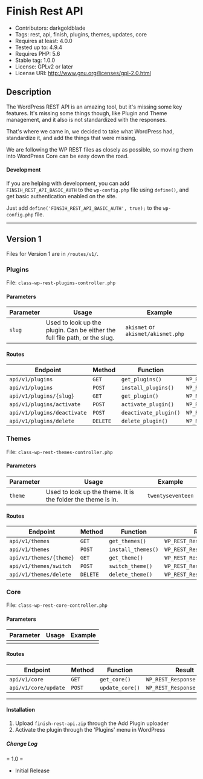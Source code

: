 
# Finish Rest API

 - Contributors: darkgoldblade
 - Tags: rest, api, finish, plugins, themes, updates, core
 - Requires at least: 4.0.0
 - Tested up to: 4.9.4
 - Requires PHP: 5.6
 - Stable tag: 1.0.0
 - License: GPLv2 or later
 - License URI: http://www.gnu.org/licenses/gpl-2.0.html

## Description

The WordPress REST API is an amazing tool, but it's missing some key features.
It's missing some things though, like Plugin and Theme management, and it also is not standardized with the responses.

That's where we came in, we decided to take what WordPress had, standardize it, and add the things that were missing.

We are following the WP REST files as closely as possible, so moving them into WordPress Core can be easy down the road.


#### Development

If you are helping with development, you can add `FINSIH_REST_API_BASIC_AUTH` to the `wp-config.php` file using `define()`, and get basic authentication enabled on the site.

Just add `define('FINSIH_REST_API_BASIC_AUTH', true);` to the `wp-config.php` file.


___

## Version 1
Files for Version 1 are in `/routes/v1/`.

### Plugins

File: `class-wp-rest-plugins-controller.php`

#### Parameters
| Parameter | Usage | Example |
|--|--|--|
| `slug` | Used to look up the plugin. Can be either the full file path, or the slug. | `akismet` or `akismet/akismet.php` |

#### Routes

| Endpoint | Method | Function | Result |
|--|--|--|-|
| `api/v1/plugins` | `GET` | `get_plugins()` | `WP_REST_Response\|WP_Error` |
| `api/v1/plugins` | `POST` | `install_plugins()` | `WP_REST_Response\|WP_Error` |
| `api/v1/plugins/{slug}` | `GET` | `get_plugin()` | `WP_REST_Response\|WP_Error` |
| `api/v1/plugins/activate` | `POST` | `activate_plugin()` | `WP_REST_Response\|WP_Error` |
| `api/v1/plugins/deactivate` | `POST` | `deactivate_plugin()` | `WP_REST_Response\|WP_Error` |
| `api/v1/plugins/delete` | `DELETE` | `delete_plugin()` | `WP_REST_Response\|WP_Error` |

### Themes

File: `class-wp-rest-themes-controller.php`

#### Parameters
| Parameter | Usage | Example |
|--|--|--|
| `theme` | Used to look up the theme. It is the folder the theme is in. | `twentyseventeen` |

#### Routes

| Endpoint | Method | Function | Result |
|--|--|--|-|
| `api/v1/themes` | `GET` | `get_themes()` | `WP_REST_Response\|WP_Error` |
| `api/v1/themes` | `POST` | `install_themes()` | `WP_REST_Response\|WP_Error` |
| `api/v1/themes/{theme}` | `GET` | `get_theme()` | `WP_REST_Response\|WP_Error` |
| `api/v1/themes/switch` | `POST` | `switch_theme()` | `WP_REST_Response\|WP_Error` |
| `api/v1/themes/delete` | `DELETE` | `delete_theme()` | `WP_REST_Response\|WP_Error` |

### Core

File: `class-wp-rest-core-controller.php`

#### Parameters
| Parameter | Usage | Example |
|--|--|--|
|  |  |  |

#### Routes

| Endpoint | Method | Function | Result |
|--|--|--|-|
| `api/v1/core` | `GET` | `get_core()` | `WP_REST_Response\|WP_Error` |
| `api/v1/core/update` | `POST` | `update_core()` | `WP_REST_Response\|WP_Error` |


____


#### Installation
1. Upload `finish-rest-api.zip` through the Add Plugin uploader
2. Activate the plugin through the 'Plugins' menu in WordPress

##### Change Log

= 1.0 =
* Initial Release
